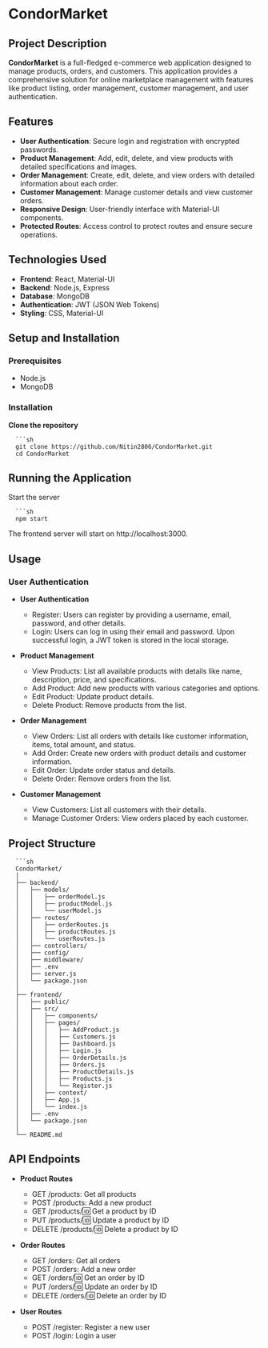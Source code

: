 # CondorMarket

## Project Description

**CondorMarket** is a full-fledged e-commerce web application designed to manage products, orders, and customers. This application provides a comprehensive solution for online marketplace management with features like product listing, order management, customer management, and user authentication.

## Features

- **User Authentication**: Secure login and registration with encrypted passwords.
- **Product Management**: Add, edit, delete, and view products with detailed specifications and images.
- **Order Management**: Create, edit, delete, and view orders with detailed information about each order.
- **Customer Management**: Manage customer details and view customer orders.
- **Responsive Design**: User-friendly interface with Material-UI components.
- **Protected Routes**: Access control to protect routes and ensure secure operations.

## Technologies Used

- **Frontend**: React, Material-UI
- **Backend**: Node.js, Express
- **Database**: MongoDB
- **Authentication**: JWT (JSON Web Tokens)
- **Styling**: CSS, Material-UI

## Setup and Installation

### Prerequisites

- Node.js
- MongoDB

### Installation

**Clone the repository**

      ```sh
      git clone https://github.com/Nitin2806/CondorMarket.git
      cd CondorMarket


## Running the Application

Start the server

      ```sh
      npm start
      
The frontend server will start on http://localhost:3000.

## Usage

### User Authentication

- **User Authentication**
  - Register: Users can register by providing a username, email, password, and other details.
  - Login: Users can log in using their email and password. Upon successful login, a JWT token is stored in the local storage.

- **Product Management**
  - View Products: List all available products with details like name, description, price, and specifications.
  - Add Product: Add new products with various categories and options.
  - Edit Product: Update product details.
  - Delete Product: Remove products from the list.

- **Order Management**
  - View Orders: List all orders with details like customer information, items, total amount, and status.
  - Add Order: Create new orders with product details and customer information.
  - Edit Order: Update order status and details.
  - Delete Order: Remove orders from the list.

- **Customer Management**
  - View Customers: List all customers with their details.
  - Manage Customer Orders: View orders placed by each customer.


## Project Structure

      ```sh
      CondorMarket/
      │
      ├── backend/
      │   ├── models/
      │   │   ├── orderModel.js
      │   │   ├── productModel.js
      │   │   └── userModel.js
      │   ├── routes/
      │   │   ├── orderRoutes.js
      │   │   ├── productRoutes.js
      │   │   └── userRoutes.js
      │   ├── controllers/
      │   ├── config/
      │   ├── middleware/
      │   ├── .env
      │   ├── server.js
      │   └── package.json
      │
      ├── frontend/
      │   ├── public/
      │   ├── src/
      │   │   ├── components/
      │   │   ├── pages/
      │   │   │   ├── AddProduct.js
      │   │   │   ├── Customers.js
      │   │   │   ├── Dashboard.js
      │   │   │   ├── Login.js
      │   │   │   ├── OrderDetails.js
      │   │   │   ├── Orders.js
      │   │   │   ├── ProductDetails.js
      │   │   │   ├── Products.js
      │   │   │   └── Register.js
      │   │   ├── context/
      │   │   ├── App.js
      │   │   └── index.js
      │   ├── .env
      │   └── package.json
      │
      └── README.md

## API Endpoints

- **Product Routes**
  - GET /products: Get all products
  - POST /products: Add a new product
  - GET /products/:id: Get a product by ID
  - PUT /products/:id: Update a product by ID
  - DELETE /products/:id: Delete a product by ID

- **Order Routes**
  - GET /orders: Get all orders
  - POST /orders: Add a new order
  - GET /orders/:id: Get an order by ID
  - PUT /orders/:id: Update an order by ID
  - DELETE /orders/:id: Delete an order by ID

- **User Routes**
  - POST /register: Register a new user
  - POST /login: Login a user

